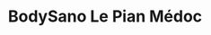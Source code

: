 ---
title: "BodySano Le Pian Médoc"
url: /le-pian-medoc/bodysano-le-pian-medoc/
shop: les compléments alimentaires
---